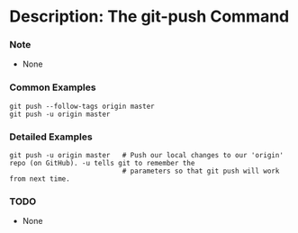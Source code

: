 # Description: The git-push Command

### Note
* None

### Common Examples
```
git push --follow-tags origin master
git push -u origi­n maste­r
```

### Detailed Examples
```
git push -u origi­n maste­r   # Push our local changes to our 'origin' repo (on GitHub). -u tells git to remember the
                            # parameters so that git push will work from next time.
```

### TODO
* None
